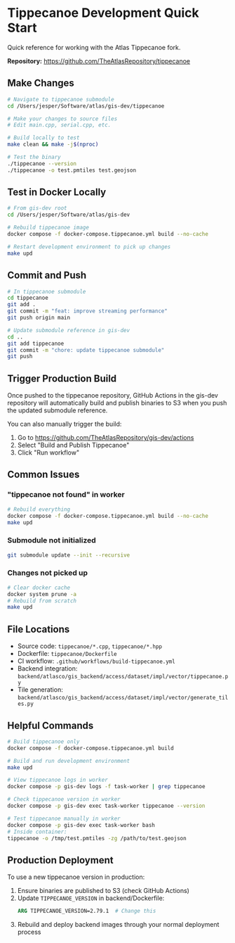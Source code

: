 # Tippecanoe Development Quick Start

Quick reference for working with the Atlas Tippecanoe fork.

**Repository:** https://github.com/TheAtlasRepository/tippecanoe

## Make Changes

```bash
# Navigate to tippecanoe submodule
cd /Users/jesper/Software/atlas/gis-dev/tippecanoe

# Make your changes to source files
# Edit main.cpp, serial.cpp, etc.

# Build locally to test
make clean && make -j$(nproc)

# Test the binary
./tippecanoe --version
./tippecanoe -o test.pmtiles test.geojson
```

## Test in Docker Locally

```bash
# From gis-dev root
cd /Users/jesper/Software/atlas/gis-dev

# Rebuild tippecanoe image
docker compose -f docker-compose.tippecanoe.yml build --no-cache

# Restart development environment to pick up changes
make upd
```

## Commit and Push

```bash
# In tippecanoe submodule
cd tippecanoe
git add .
git commit -m "feat: improve streaming performance"
git push origin main

# Update submodule reference in gis-dev
cd ..
git add tippecanoe
git commit -m "chore: update tippecanoe submodule"
git push
```

## Trigger Production Build

Once pushed to the tippecanoe repository, GitHub Actions in the gis-dev repository will automatically build and publish binaries to S3 when you push the updated submodule reference.

You can also manually trigger the build:
1. Go to https://github.com/TheAtlasRepository/gis-dev/actions
2. Select "Build and Publish Tippecanoe"
3. Click "Run workflow"

## Common Issues

### "tippecanoe not found" in worker

```bash
# Rebuild everything
docker compose -f docker-compose.tippecanoe.yml build --no-cache
make upd
```

### Submodule not initialized

```bash
git submodule update --init --recursive
```

### Changes not picked up

```bash
# Clear docker cache
docker system prune -a
# Rebuild from scratch
make upd
```

## File Locations

- Source code: `tippecanoe/*.cpp`, `tippecanoe/*.hpp`
- Dockerfile: `tippecanoe/Dockerfile`
- CI workflow: `.github/workflows/build-tippecanoe.yml`
- Backend integration: `backend/atlasco/gis_backend/access/dataset/impl/vector/tippecanoe.py`
- Tile generation: `backend/atlasco/gis_backend/access/dataset/impl/vector/generate_tiles.py`

## Helpful Commands

```bash
# Build tippecanoe only
docker compose -f docker-compose.tippecanoe.yml build

# Build and run development environment
make upd

# View tippecanoe logs in worker
docker compose -p gis-dev logs -f task-worker | grep tippecanoe

# Check tippecanoe version in worker
docker compose -p gis-dev exec task-worker tippecanoe --version

# Test tippecanoe manually in worker
docker compose -p gis-dev exec task-worker bash
# Inside container:
tippecanoe -o /tmp/test.pmtiles -zg /path/to/test.geojson
```

## Production Deployment

To use a new tippecanoe version in production:

1. Ensure binaries are published to S3 (check GitHub Actions)
2. Update `TIPPECANOE_VERSION` in backend/Dockerfile:
   ```dockerfile
   ARG TIPPECANOE_VERSION=2.79.1  # Change this
   ```
3. Rebuild and deploy backend images through your normal deployment process
